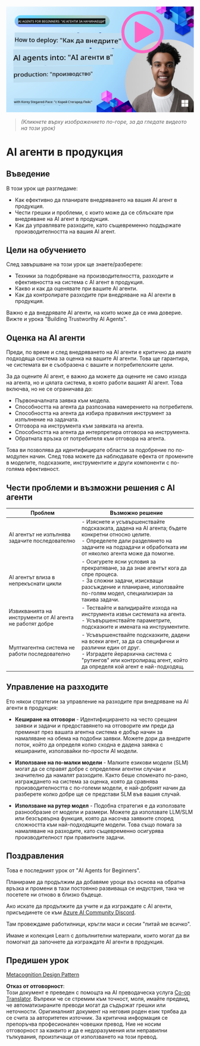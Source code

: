<!--
CO_OP_TRANSLATOR_METADATA:
{
  "original_hash": "1ad5de6a6388d02c145a92dd04358bab",
  "translation_date": "2025-07-12T13:42:15+00:00",
  "source_file": "10-ai-agents-production/README.md",
  "language_code": "bg"
}
-->
[![AI Agents In Production](../../../translated_images/lesson-10-thumbnail.2b79a30773db093e0b4fb47aaa618069e0afb4745fad4836526cf51df87f9ac9.bg.png)](https://youtu.be/l4TP6IyJxmQ?si=IvCW3cbw0NJ2mUMV)

> _(Кликнете върху изображението по-горе, за да гледате видеото на този урок)_
# AI агенти в продукция

## Въведение

В този урок ще разгледаме:

- Как ефективно да планирате внедряването на вашия AI агент в продукция.
- Чести грешки и проблеми, с които може да се сблъскате при внедряване на AI агент в продукция.
- Как да управлявате разходите, като същевременно поддържате производителността на вашия AI агент.

## Цели на обучението

След завършване на този урок ще знаете/разберете:

- Техники за подобряване на производителността, разходите и ефективността на система с AI агент в продукция.
- Какво и как да оценявате при вашите AI агенти.
- Как да контролирате разходите при внедряване на AI агенти в продукция.

Важно е да внедрявате AI агенти, на които може да се има доверие. Вижте и урока "Building Trustworthy AI Agents".

## Оценка на AI агенти

Преди, по време и след внедряването на AI агенти е критично да имате подходяща система за оценка на вашите AI агенти. Това ще гарантира, че системата ви е съобразена с вашите и потребителските цели.

За да оцените AI агент, е важно да можете да оцените не само изхода на агента, но и цялата система, в която работи вашият AI агент. Това включва, но не се ограничава до:

- Първоначалната заявка към модела.
- Способността на агента да разпознава намерението на потребителя.
- Способността на агента да избира правилния инструмент за изпълнение на задачата.
- Отговора на инструмента към заявката на агента.
- Способността на агента да интерпретира отговора на инструмента.
- Обратната връзка от потребителя към отговора на агента.

Това ви позволява да идентифицирате области за подобрение по по-модулен начин. След това можете да наблюдавате ефекта от промените в моделите, подсказките, инструментите и други компоненти с по-голяма ефективност.

## Чести проблеми и възможни решения с AI агенти

| **Проблем**                                    | **Възможно решение**                                                                                                                                                                                                       |
| ---------------------------------------------- | -------------------------------------------------------------------------------------------------------------------------------------------------------------------------------------------------------------------------- |
| AI агентът не изпълнява задачите последователно | - Изяснете и усъвършенствайте подсказката, дадена на AI агента; бъдете конкретни относно целите.<br>- Определете дали разделянето на задачите на подзадачи и обработката им от няколко агента може да помогне.               |
| AI агентът влиза в непрекъснати цикли          | - Осигурете ясни условия за прекратяване, за да знае агентът кога да спре процеса.<br>- За сложни задачи, изискващи разсъждение и планиране, използвайте по-голям модел, специализиран за такива задачи.                      |
| Извикванията на инструменти от AI агента не работят добре | - Тествайте и валидирайте изхода на инструмента извън системата на агента.<br>- Усъвършенствайте параметрите, подсказките и имената на инструментите.                                                                        |
| Мултиагентна система не работи последователно | - Усъвършенствайте подсказките, дадени на всеки агент, за да са специфични и различни един от друг.<br>- Изградете йерархична система с "рутингов" или контролиращ агент, който да определя кой агент е най-подходящ.          |

## Управление на разходите

Ето някои стратегии за управление на разходите при внедряване на AI агенти в продукция:

- **Кеширане на отговори** - Идентифицирането на често срещани заявки и задачи и предоставянето на отговорите им преди да преминат през вашата агентна система е добър начин за намаляване на обема на подобни заявки. Можете дори да внедрите поток, който да определя колко сходна е дадена заявка с кешираните, използвайки по-прости AI модели.

- **Използване на по-малки модели** - Малките езикови модели (SLM) могат да се справят добре с определени агентни случаи и значително да намалят разходите. Както беше споменато по-рано, изграждането на система за оценка, която да сравнява производителността с по-големи модели, е най-добрият начин да разберете колко добре ще се представи SLM във вашия случай.

- **Използване на рутер модел** - Подобна стратегия е да използвате разнообразие от модели и размери. Можете да използвате LLM/SLM или безсървърна функция, която да насочва заявките според сложността към най-подходящите модели. Това също помага за намаляване на разходите, като същевременно осигурява производителност при правилните задачи.

## Поздравления

Това е последният урок от "AI Agents for Beginners".

Планираме да продължим да добавяме уроци въз основа на обратна връзка и промени в тази постоянно развиваща се индустрия, така че посетете ни отново в близко бъдеще.

Ако искате да продължите да учите и да изграждате с AI агенти, присъединете се към <a href="https://discord.gg/kzRShWzttr" target="_blank">Azure AI Community Discord</a>.

Там провеждаме работилници, кръгли маси и сесии "питай ме всичко".

Имаме и колекция Learn с допълнителни материали, които могат да ви помогнат да започнете да изграждате AI агенти в продукция.

## Предишен урок

[Metacognition Design Pattern](../09-metacognition/README.md)

**Отказ от отговорност**:  
Този документ е преведен с помощта на AI преводаческа услуга [Co-op Translator](https://github.com/Azure/co-op-translator). Въпреки че се стремим към точност, моля, имайте предвид, че автоматизираните преводи могат да съдържат грешки или неточности. Оригиналният документ на неговия роден език трябва да се счита за авторитетен източник. За критична информация се препоръчва професионален човешки превод. Ние не носим отговорност за каквито и да е недоразумения или неправилни тълкувания, произтичащи от използването на този превод.